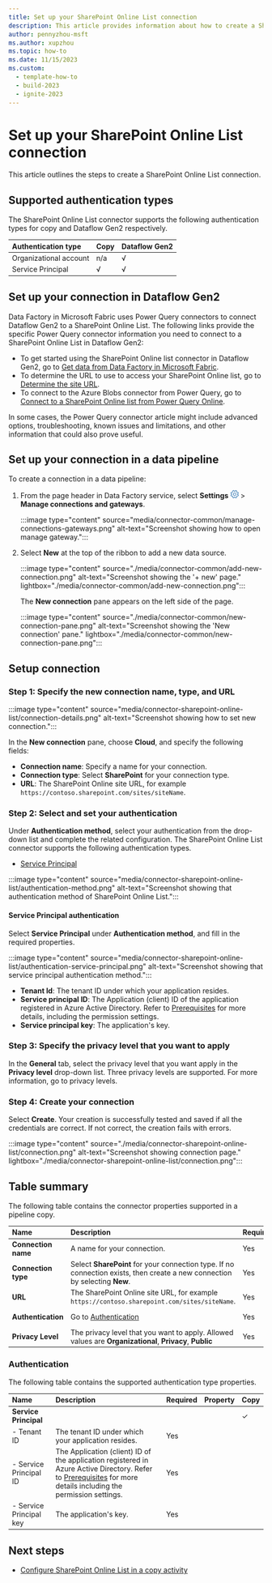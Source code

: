 ```yaml
---
title: Set up your SharePoint Online List connection
description: This article provides information about how to create a SharePoint Online List connection in Microsoft Fabric.
author: pennyzhou-msft
ms.author: xupzhou
ms.topic: how-to
ms.date: 11/15/2023
ms.custom:
  - template-how-to
  - build-2023
  - ignite-2023
---
```


# Set up your SharePoint Online List connection

This article outlines the steps to create a SharePoint Online List connection.

## Supported authentication types

The SharePoint Online List connector supports the following authentication types for copy and Dataflow Gen2 respectively.  

|Authentication type |Copy |Dataflow Gen2 |
|:---|:---|:---|
|Organizational account| n/a | √|
|Service Principal| √ | √ |

## Set up your connection in Dataflow Gen2

Data Factory in Microsoft Fabric uses Power Query connectors to connect Dataflow Gen2 to a SharePoint Online List. The following links provide the specific Power Query connector information you need to connect to a SharePoint Online List in Dataflow Gen2:

- To get started using the SharePoint Online list connector in Dataflow Gen2, go to [Get data from Data Factory in Microsoft Fabric](/power-query/where-to-get-data#get-data-from-data-factory-in-microsoft-fabric).
- To determine the URL to use to access your SharePoint Online list, go to [Determine the site URL](/power-query/connectors/sharepoint-online-list#determine-the-site-url).
- To connect to the Azure Blobs connector from Power Query, go to [Connect to a SharePoint Online list from Power Query Online](/power-query/connectors/sharepoint-online-list#connect-to-a-sharepoint-online-list-from-power-query-online).

In some cases, the Power Query connector article might include advanced options, troubleshooting, known issues and limitations, and other information that could also prove useful.

## Set up your connection in a data pipeline

To create a connection in a data pipeline:

1. From the page header in Data Factory service, select **Settings** ![Settings gear icon](./media/connector-common/settings.png) > **Manage connections and gateways**.

   :::image type="content" source="media/connector-common/manage-connections-gateways.png" alt-text="Screenshot showing how to open manage gateway.":::

2. Select **New** at the top of the ribbon to add a new data source.

    :::image type="content" source="./media/connector-common/add-new-connection.png" alt-text="Screenshot showing the '+ new' page." lightbox="./media/connector-common/add-new-connection.png":::

    The **New connection** pane appears on the left side of the page.

    :::image type="content" source="./media/connector-common/new-connection-pane.png" alt-text="Screenshot showing the 'New connection' pane." lightbox="./media/connector-common/new-connection-pane.png":::

## Setup connection

### Step 1: Specify the new connection name, type, and URL

   :::image type="content" source="media/connector-sharepoint-online-list/connection-details.png" alt-text="Screenshot showing how to set new connection.":::

In the **New connection** pane, choose **Cloud**, and specify the following fields:

- **Connection name**: Specify a name for your connection.
- **Connection type**: Select **SharePoint** for your connection type.
- **URL**: The SharePoint Online site URL, for example `https://contoso.sharepoint.com/sites/siteName`.

### Step 2:  Select and set your authentication

Under **Authentication method**, select your authentication from the drop-down list and complete the related configuration. The SharePoint Online List connector supports the following authentication types.

- [Service Principal](#service-principal-authentication)

:::image type="content" source="media/connector-sharepoint-online-list/authentication-method.png" alt-text="Screenshot showing that authentication method of SharePoint Online List.":::

#### Service Principal authentication

Select **Service Principal** under **Authentication method**, and fill in the required properties.

:::image type="content" source="media/connector-sharepoint-online-list/authentication-service-principal.png" alt-text="Screenshot showing that service principal authentication method.":::

- **Tenant Id**: The tenant ID under which your application resides.
- **Service principal ID**: The Application (client) ID of the application registered in Azure Active Directory. Refer to [Prerequisites](connector-sharepoint-online-list-copy-activity.md#prerequisites) for more details, including the permission settings.
- **Service principal key**: The application's key.

### Step 3: Specify the privacy level that you want to apply

In the **General** tab, select the privacy level that you want apply in the **Privacy level** drop-down list. Three privacy levels are supported. For more information, go to privacy levels.

### Step 4: Create your connection

Select **Create**. Your creation is successfully tested and saved if all the credentials are correct. If not correct, the creation fails with errors.

:::image type="content" source="./media/connector-sharepoint-online-list/connection.png" alt-text="Screenshot showing connection page." lightbox="./media/connector-sharepoint-online-list/connection.png":::

## Table summary

The following table contains the connector properties supported in a pipeline copy.

|Name|Description|Required|Property|Copy|
|:---|:---|:---|:---|:---|
|**Connection name**|A name for your connection.|Yes||✓|
|**Connection type**|Select **SharePoint** for your connection type. If no connection exists, then create a new connection by selecting **New**.|Yes||✓|
|**URL**|The SharePoint Online site URL, for example `https://contoso.sharepoint.com/sites/siteName`.|Yes||✓|
|**Authentication**|Go to [Authentication](#authentication) |Yes||Go to [Authentication](#authentication)|
|**Privacy Level**|The privacy level that you want to apply. Allowed values are **Organizational**, **Privacy**, **Public**|Yes||✓|

### Authentication

The following table contains the supported authentication type properties.

|Name|Description|Required|Property|Copy|
|:---|:---|:---|:---|:---|
|**Service Principal**||||✓|
|- Tenant ID|The tenant ID under which your application resides.|Yes |||
|- Service Principal ID|The Application (client) ID of the application registered in Azure Active Directory. Refer to [Prerequisites](connector-sharepoint-online-list-copy-activity.md#prerequisites) for more details including the permission settings.|Yes |||
|- Service Principal key|The application's key.|Yes |||

## Next steps

- [Configure SharePoint Online List in a copy activity](connector-sharepoint-online-list-copy-activity.md)
